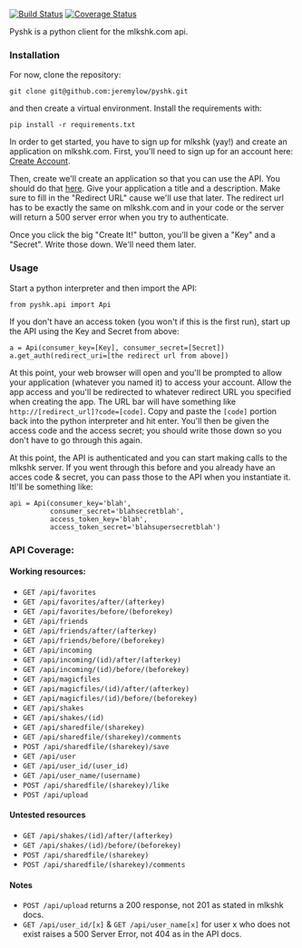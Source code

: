 [![Build Status](https://travis-ci.org/jeremylow/pyshk.svg?branch=master)](https://travis-ci.org/jeremylow/pyshk)
[![Coverage Status](https://coveralls.io/repos/jeremylow/pyshk/badge.svg?branch=master&service=github)](https://coveralls.io/github/jeremylow/pyshk?branch=master)

Pyshk is a python client for the mlkshk.com api.

### Installation
For now, clone the repository:

    git clone git@github.com:jeremylow/pyshk.git

and then create a virtual environment. Install the requirements with:

    pip install -r requirements.txt

In order to get started, you have to sign up for mlkshk (yay!) and create an application on mlkshk.com. First, you'll need to sign up for an account here: [Create Account](http://mlkshk.com/create-account).

Then, create we'll create an application so that you can use the API. You should do that [here](http://mlkshk.com/developers/new-api-application). Give your application a title and a description. Make sure to fill in the "Redirect URL" cause we'll use that later. The redirect url has to be exactly the same on mlkshk.com and in your code or the server will return a 500 server error when you try to authenticate.

Once you click the big "Create It!" button, you'll be given a "Key" and a "Secret". Write those down. We'll need them later.

### Usage

Start a python interpreter and then import the API:

    from pyshk.api import Api

If you don't have an access token (you won't if this is the first run), start up the API using the Key and Secret from above:

    a = Api(consumer_key=[Key], consumer_secret=[Secret])
    a.get_auth(redirect_uri=[the redirect url from above])

At this point, your web browser will open and you'll be prompted to allow your application (whatever you named it) to access your account. Allow the app access and you'll be redirected to whatever redirect URL you specified when creating the app. The URL bar will have something like `http://[redirect_url]?code=[code]`. Copy and paste the `[code]` portion back into the python interpreter and hit enter. You'll then be given the access code and the access secret; you should write those down so you don't have to go through this again.

At this point, the API is authenticated and you can start making calls to the mlkshk server. If you went through this before and you already have an acces code & secret, you can pass those to the API when you instantiate it. Itl'll be something like:

	api = Api(consumer_key='blah',
			  consumer_secret='blahsecretblah',
			  access_token_key='blah',
			  access_token_secret='blahsupersecretblah')

### API Coverage:

#### Working resources:
* `GET /api/favorites`
* `GET /api/favorites/after/(afterkey)`
* `GET /api/favorites/before/(beforekey)`
* `GET /api/friends`
* `GET /api/friends/after/(afterkey)`
* `GET /api/friends/before/(beforekey)`
* `GET /api/incoming`
* `GET /api/incoming/(id)/after/(afterkey)`
* `GET /api/incoming/(id)/before/(beforekey)`
* `GET /api/magicfiles`
* `GET /api/magicfiles/(id)/after/(afterkey)`
* `GET /api/magicfiles/(id)/before/(beforekey)`
* `GET /api/shakes`
* `GET /api/shakes/(id)`
* `GET /api/sharedfile/(sharekey)`
* `GET /api/sharedfile/(sharekey)/comments`
* `POST /api/sharedfile/(sharekey)/save`
* `GET /api/user`
* `GET /api/user_id/(user_id)`
* `GET /api/user_name/(username)`
* `POST /api/sharedfile/(sharekey)/like`
* `POST /api/upload`

#### Untested resources
* `GET /api/shakes/(id)/after/(afterkey)`
* `GET /api/shakes/(id)/before/(beforekey)`
* `POST /api/sharedfile/(sharekey)`
* `POST /api/sharedfile/(sharekey)/comments`

#### Notes
* `POST /api/upload` returns a 200 response, not 201 as stated in mlkshk docs.
* `GET /api/user_id/[x]` & `GET /api/user_name[x]` for user x who does not exist raises a 500 Server Error, not 404 as in the API docs.

